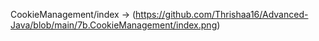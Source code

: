 CookieManagement/index -> (https://github.com/Thrishaa16/Advanced-Java/blob/main/7b.CookieManagement/index.png)

